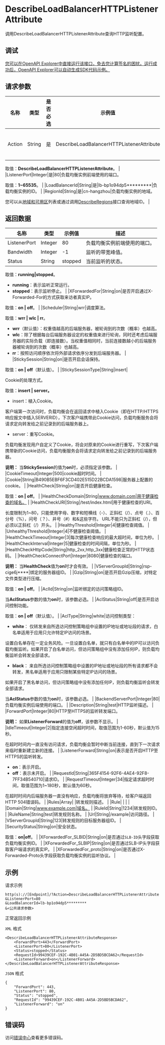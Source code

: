 # DescribeLoadBalancerHTTPListenerAttribute

调用DescribeLoadBalancerHTTPListenerAttribute查询HTTP监听配置。

## 调试

[您可以在OpenAPI Explorer中直接运行该接口，免去您计算签名的困扰。运行成功后，OpenAPI Explorer可以自动生成SDK代码示例。](https://api.aliyun.com/#product=Slb&api=DescribeLoadBalancerHTTPListenerAttribute&type=RPC&version=2014-05-15)

## 请求参数

|名称|类型|是否必选|示例值|描述|
|--|--|----|---|--|
|Action|String|是|DescribeLoadBalancerHTTPListenerAttribute|要执行的操作。

 取值：**DescribeLoadBalancerHTTPListenerAttribute**。 |
|ListenerPort|Integer|是|80|负载均衡实例前端使用的端口。

 取值：**1~65535**。 |
|LoadBalancerId|String|是|lb-bp1o94dp5\*\*\*\*\*\*\*\*\*|负载均衡实例的ID。 |
|RegionId|String|是|cn-hangzhou|负载均衡实例的地域。

 您可以从[地域和可用区](~~40654~~)列表或通过调用[DescribeRegions](~~25609~~)接口查询地域ID。 |

## 返回数据

|名称|类型|示例值|描述|
|--|--|---|--|
|ListenerPort|Integer|80|负载均衡实例前端使用的端口。 |
|Bandwidth|Integer|-1|监听的带宽峰值。 |
|Status|String|stopped|当前监听的状态。

 取值：**running\|stopped**。

 -   **running**：表示监听正常运行。
-   **stopped**：表示监听停止。 |
|XForwardedFor|String|on|是否开启通过X-Forwarded-For的方式获取来访者真实IP。

 取值：**on \| off**。 |
|Scheduler|String|wrr|调度算法。

 取值：**wrr \| wlc \| rr**。

 -   **wrr**（默认值）：权重值越高的后端服务器，被轮询到的次数（概率）也越高。
-   **wlc**：除了根据每台后端服务器设定的权重值来进行轮询，同时还考虑后端服务器的实际负载（即连接数）。当权重值相同时，当前连接数越小的后端服务器被轮询到的次数（概率）也越高。
-   **rr**：按照访问顺序依次将外部请求依序分发到后端服务器。 |
|StickySession|String|on|是否开启会话保持。

 取值：**on \| off**（默认值）。 |
|StickySessionType|String|insert|

 Cookie的处理方式。

 取值：**insert \| server。**

 -   insert：植入Cookie。

客户端第一次访问时，负载均衡会在返回请求中植入Cookie（即在HTTP/HTTPS响应报文中插入SERVERID），下次客户端携带此Cookie访问，负载均衡服务会将请求定向转发给之前记录到的后端服务器上。

-   server：重写Cookie。

负载均衡发现用户自定义了Cookie，将会对原来的Cookie进行重写，下次客户端携带新的Cookie访问，负载均衡服务会将请求定向转发给之前记录到的后端服务器。


 **说明：** 当**StickySession**的值为**on**时，必须指定该参数。 |
|CookieTimeout|Integer|500|cookie超时时间。 |
|Cookie|String|B490B5EBF6F3CD402E515D22BCDA1598|服务器上配置的cookie。 |
|HealthCheck|String|on|是否开启健康检查。

 取值：**on \| off**。 |
|HealthCheckDomain|String|www.domain.com|用于健康检查的域名。 |
|HealthCheckURI|String|/test/index.html|用于健康检查的URI。

 长度限制为1~80，只能使用字母、数字和短横线（-）、正斜杠（/）、点号（.）、百分号（%），问号（？）、井号（\#）和&amp;这些字符。 URL不能只为正斜杠（/），但必须以正斜杠（/）开头。 |
|HealthyThreshold|Integer|4|健康检查阈值。 |
|UnhealthyThreshold|Integer|4|不健康检查阈值。 |
|HealthCheckTimeout|Integer|3|每次健康检查响应的最大超时间，单位为秒。 |
|HealthCheckInterval|Integer|5|健康检查的时间间隔，单位为秒。 |
|HealthCheckHttpCode|String|http\_2xx,http\_3xx|健康检查正常的HTTP状态码。 |
|HealthCheckConnectPort|Integer|8080|健康检查的端口。

 **说明：** 当**HealthCheck**值为**on**时才会有效。 |
|VServerGroupId|String|rsp-cige6j\*\*\*\*|绑定的服务器组ID。 |
|Gzip|String|on|是否开启Gzip压缩，对特定文件类型进行压缩。

 取值：**on \| off**。 |
|AclId|String|on|监听绑定的访问策略组ID。

 当**AclStatus**参数的值为**on**时，该参数必选。 |
|AclStatus|String|off|是否开启访问控制功能。

 取值：**on \| off**（默认值）。 |
|AclType|String|white|访问控制类型：

 -   **white**： 仅转发来自所选访问控制策略组中设置的IP地址或地址段的请求，白名单适用于应用只允许特定IP访问的场景。

设置白名单存在一定业务风险。一旦设置白名单，就只有白名单中的IP可以访问负载均衡监听。如果开启了白名单访问，但访问策略组中没有添加任何IP，则负载均衡监听会转发全部请求。

-   **black**： 来自所选访问控制策略组中设置的IP地址或地址段的所有请求都不会转发，黑名单适用于应用只限制某些特定IP访问的场景。

如果开启了黑名单访问，但访问策略组中没有添加任何IP，则负载均衡监听会转发全部请求。


 当**AclStatus**参数的值为**on**时，该参数必选。 |
|BackendServerPort|Integer|80|负载均衡实例后端使用的端口。 |
|Description|String|test|HTTP监听描述。 |
|ForwardPort|Integer|80|HTTP至HTTPS的监听转发端口。

 **说明：** 如果**ListenerForward**的值为**off**，该参数不显示。 |
|IdleTimeout|Integer|2|指定连接空闲超时时间，取值范围为1-60秒，默认值为15秒。

 在超时时间内一直没有访问请求，负载均衡会暂时中断当前连接，直到下一次请求来临时重新建立新的连接。 |
|ListenerForward|String|on|表示是否开启HTTP至HTTPS的监听转发。

 -   **on**：表示开启。
-   **off**：表示未开启。 |
|RequestId|String|365F4154-92F6-4AE4-92F8-7FF34B540710|请求ID。 |
|RequestTimeout|Integer|34|指定请求超时时间，取值范围为1~180秒，默认值为60秒。

 在超时时间内后端服务器一直没有响应，负载均衡将放弃等待，给客户端返回HTTP 504错误码。 |
|Rules|Array| |转发规则描述。 |
|Rule| | | |
|Domain|String|www.example.com|域名。 |
|RuleId|String|1234|转发规则ID。 |
|RuleName|String|test|转发规则名称。 |
|Url|String|/example|访问路径。 |
|VServerGroupId|String|123|转发规则的目标服务器组ID。 |
|SecurityStatus|String|on|安全状态。

 取值：**on\|off**。 |
|XForwardedFor\_SLBID|String|on|是否通过`SLB-ID`头字段获取负载均衡实例ID。 |
|XForwardedFor\_SLBIP|String|on|是否通过SLB-IP头字段获取客户端请求的真实IP。 |
|XForwardedFor\_proto|String|on|是否通过X-Forwarded-Proto头字段获取负载均衡实例的监听协议。 |

## 示例

请求示例

```
http(s)://[Endpoint]/?Action=DescribeLoadBalancerHTTPListenerAttribute
&ListenerPort=80
&LoadBalancerId=lb-bp1o94dp5*********
&<公共请求参数>
```

正常返回示例

`XML` 格式

```
<DescribeLoadBalancerHTTPListenerAttributeResponse>
    <ForwardPort>443</ForwardPort>
    <ListenerPort>80</ListenerPort>
    <Status>stopped</Status>
    <RequestId>99439CEF-192C-4B01-A45A-2D5BD5BCDA62</RequestId>
    <ListenerForward>on</ListenerForward>
</DescribeLoadBalancerHTTPListenerAttributeResponse>
```

`JSON` 格式

```
{
    "ForwardPort": 443, 
    "ListenerPort": 80, 
    "Status": "stopped", 
    "RequestId": "99439CEF-192C-4B01-A45A-2D5BD5BCDA62", 
    "ListenerForward": "on"
}
```

## 错误码

访问[错误中心](https://error-center.aliyun.com/status/product/Slb)查看更多错误码。

